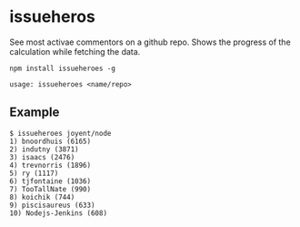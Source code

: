 # issueheros

See most activae commentors on a github repo. Shows the progress of the calculation
while fetching the data.

`npm install issueheroes -g`

```
usage: issueheroes <name/repo>
```

## Example

```
$ issueheroes joyent/node
1) bnoordhuis (6165)
2) indutny (3871)
3) isaacs (2476)
4) trevnorris (1896)
5) ry (1117)
6) tjfontaine (1036)
7) TooTallNate (990)
8) koichik (744)
9) piscisaureus (633)
10) Nodejs-Jenkins (608)
```